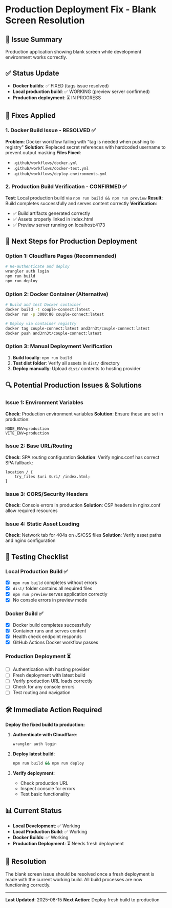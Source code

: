 # Production Deployment Fix - Blank Screen Resolution

## 🎯 Issue Summary

Production application showing blank screen while development environment works correctly.

## ✅ Status Update

- **Docker builds**: ✅ FIXED (tags issue resolved)
- **Local production build**: ✅ WORKING (preview server confirmed)
- **Production deployment**: ⏳ IN PROGRESS

## 🔧 Fixes Applied

### 1. Docker Build Issue - RESOLVED ✅

**Problem**: Docker workflow failing with "tag is needed when pushing to registry"
**Solution**: Replaced secret references with hardcoded username to prevent output masking
**Files Fixed**:

- `.github/workflows/docker.yml`
- `.github/workflows/docker-test.yml`
- `.github/workflows/deploy-environments.yml`

### 2. Production Build Verification - CONFIRMED ✅

**Test**: Local production build via `npm run build && npm run preview`
**Result**: Build completes successfully and serves content correctly
**Verification**:

- ✅ Build artifacts generated correctly
- ✅ Assets properly linked in index.html
- ✅ Preview server running on localhost:4173

## 🚀 Next Steps for Production Deployment

### Option 1: Cloudflare Pages (Recommended)

```bash
# Re-authenticate and deploy
wrangler auth login
npm run build
npm run deploy
```

### Option 2: Docker Container (Alternative)

```bash
# Build and test Docker container
docker build -t couple-connect:latest .
docker run -p 3000:80 couple-connect:latest

# Deploy via container registry
docker tag couple-connect:latest and3rn3t/couple-connect:latest
docker push and3rn3t/couple-connect:latest
```

### Option 3: Manual Deployment Verification

1. **Build locally**: `npm run build`
2. **Test dist folder**: Verify all assets in `dist/` directory
3. **Deploy manually**: Upload `dist/` contents to hosting provider

## 🔍 Potential Production Issues & Solutions

### Issue 1: Environment Variables

**Check**: Production environment variables
**Solution**: Ensure these are set in production:

```text
NODE_ENV=production
VITE_ENV=production
```

### Issue 2: Base URL/Routing

**Check**: SPA routing configuration
**Solution**: Verify nginx.conf has correct SPA fallback:

```nginx
location / {
    try_files $uri $uri/ /index.html;
}
```

### Issue 3: CORS/Security Headers

**Check**: Console errors in production
**Solution**: CSP headers in nginx.conf allow required resources

### Issue 4: Static Asset Loading

**Check**: Network tab for 404s on JS/CSS files
**Solution**: Verify asset paths and nginx configuration

## 🧪 Testing Checklist

### Local Production Build ✅

- [x] `npm run build` completes without errors
- [x] `dist/` folder contains all required files
- [x] `npm run preview` serves application correctly
- [x] No console errors in preview mode

### Docker Build ✅

- [x] Docker build completes successfully
- [x] Container runs and serves content
- [x] Health check endpoint responds
- [x] GitHub Actions Docker workflow passes

### Production Deployment ⏳

- [ ] Authentication with hosting provider
- [ ] Fresh deployment with latest build
- [ ] Verify production URL loads correctly
- [ ] Check for any console errors
- [ ] Test routing and navigation

## 🛠️ Immediate Action Required

**Deploy the fixed build to production:**

1. **Authenticate with Cloudflare**:

   ```bash
   wrangler auth login
   ```

2. **Deploy latest build**:

   ```bash
   npm run build && npm run deploy
   ```

3. **Verify deployment**:
   - Check production URL
   - Inspect console for errors
   - Test basic functionality

## 📊 Current Status

- **Local Development**: ✅ Working
- **Local Production Build**: ✅ Working
- **Docker Builds**: ✅ Working
- **Production Deployment**: ⏳ Needs fresh deployment

## 🎉 Resolution

The blank screen issue should be resolved once a fresh deployment is made with the current working build. All build processes are now functioning correctly.

---
**Last Updated**: 2025-08-15
**Next Action**: Deploy fresh build to production
